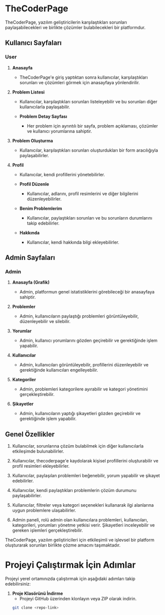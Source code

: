 # TheCoderPage

TheCoderPage, yazılım geliştiricilerin karşılaştıkları sorunları paylaşabilecekleri ve birlikte çözümler bulabilecekleri bir platformdur.

## Kullanıcı Sayfaları

### User

1. **Anasayfa**
    - TheCoderPage'e giriş yaptıktan sonra kullanıcılar, karşılaştıkları sorunları ve çözümleri görmek için anasayfaya yönlendirilir.

2. **Problem Listesi**
    - Kullanıcılar, karşılaştıkları sorunları listeleyebilir ve bu sorunları diğer kullanıcılarla paylaşabilir.

    - **Problem Detay Sayfası**
        - Her problem için ayrıntılı bir sayfa, problem açıklaması, çözümler ve kullanıcı yorumlarına sahiptir.

3. **Problem Oluşturma**
    - Kullanıcılar, karşılaştıkları sorunları oluşturdukları bir form aracılığıyla paylaşabilirler.

4. **Profil**
    - Kullanıcılar, kendi profillerini yönetebilirler.

    - **Profil Düzenle**
        - Kullanıcılar, adlarını, profil resimlerini ve diğer bilgilerini düzenleyebilirler.

    - **Benim Problemlerim**
        - Kullanıcılar, paylaştıkları sorunları ve bu sorunların durumlarını takip edebilirler.

    - **Hakkında**
        - Kullanıcılar, kendi hakkında bilgi ekleyebilirler.

## Admin Sayfaları

### Admin

1. **Anasayfa (Grafik)**
    - Admin, platformun genel istatistiklerini görebileceği bir anasayfaya sahiptir.

2. **Problemler**
    - Admin, kullanıcıların paylaştığı problemleri görüntüleyebilir, düzenleyebilir ve silebilir.

3. **Yorumlar**
    - Admin, kullanıcı yorumlarını gözden geçirebilir ve gerektiğinde işlem yapabilir.

4. **Kullanıcılar**
    - Admin, kullanıcıları görüntüleyebilir, profillerini düzenleyebilir ve gerektiğinde kullanıcıları engelleyebilir.

5. **Kategoriler**
    - Admin, problemleri kategorilere ayırabilir ve kategori yönetimini gerçekleştirebilir.

6. **Şikayetler**
    - Admin, kullanıcıların yaptığı şikayetleri gözden geçirebilir ve gerektiğinde işlem yapabilir.

## Genel Özellikler

1. Kullanıcılar, sorunlarına çözüm bulabilmek için diğer kullanıcılarla etkileşimde bulunabilirler.

2. Kullanıcılar, thecoderpage'e kaydolarak kişisel profillerini oluşturabilir ve profil resimleri ekleyebilirler.

3. Kullanıcılar, paylaşılan problemleri beğenebilir, yorum yapabilir ve şikayet edebilirler.

4. Kullanıcılar, kendi paylaştıkları problemlerin çözüm durumunu paylaşabilirler.

5. Kullanıcılar, filtreler veya kategori seçenekleri kullanarak ilgi alanlarına uygun problemlere ulaşabilirler.

6. Admin paneli, rolü admin olan kullanıcılara problemleri, kullanıcıları, kategorileri, yorumları yönetme yetkisi verir. Şikayetleri inceleyebilir ve gereken işlemleri gerçekleştirebilir.

TheCoderPage, yazılım geliştiricileri için etkileşimli ve işlevsel bir platform oluşturarak sorunları birlikte çözme amacını taşımaktadır.

# Projeyi Çalıştırmak İçin Adımlar

Projeyi yerel ortamınızda çalıştırmak için aşağıdaki adımları takip edebilirsiniz:

1. **Proje Klasörünü İndirme**
   - Projeyi GitHub üzerinden klonlayın veya ZIP olarak indirin.
   ```bash
   git clone <repo-link>
